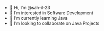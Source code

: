 - 👋 Hi, I’m @sah-il-23
- 👀 I’m interested in Software Development
- 🌱 I’m currently learning Java
- 💞️ I’m looking to collaborate on Java Projects

<!---
sah-il-23/sah-il-23 is a ✨ special ✨ repository because its `README.md` (this file) appears on your GitHub profile.
You can click the Preview link to take a look at your changes.
--->

